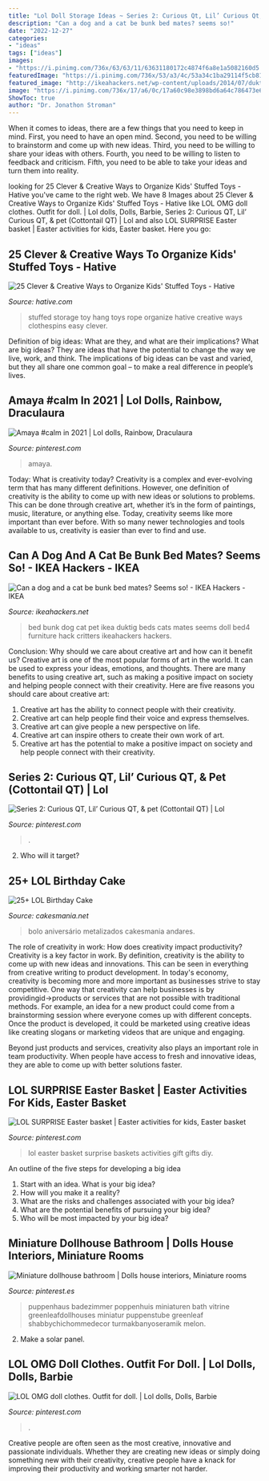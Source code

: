 ```yaml
---
title: "Lol Doll Storage Ideas ~ Series 2: Curious Qt, Lil’ Curious Qt, &amp; Pet (cottontail Qt)"
description: "Can a dog and a cat be bunk bed mates? seems so!"
date: "2022-12-27"
categories:
- "ideas"
tags: ["ideas"]
images:
- "https://i.pinimg.com/736x/63/63/11/63631180172c4874f6a8e1a5082160d5.jpg"
featuredImage: "https://i.pinimg.com/736x/53/a3/4c/53a34c1ba29114f5cb81fe51b2b24bf9--miniature-rooms-miniature-dollhouse-ideas.jpg"
featured_image: "http://ikeahackers.net/wp-content/uploads/2014/07/duktig-pet-bed4.jpg"
image: "https://i.pinimg.com/736x/17/a6/0c/17a60c98e3898bd6a64c786473e697b9.jpg"
ShowToc: true
author: "Dr. Jonathon Stroman"
---
```



When it comes to ideas, there are a few things that you need to keep in mind. First, you need to have an open mind. Second, you need to be willing to brainstorm and come up with new ideas. Third, you need to be willing to share your ideas with others. Fourth, you need to be willing to listen to feedback and criticism. Fifth, you need to be able to take your ideas and turn them into reality.

	

		
looking for 25 Clever &amp; Creative Ways to Organize Kids&#039; Stuffed Toys - Hative you've came to the right web. We have 8 Images about 25 Clever &amp; Creative Ways to Organize Kids&#039; Stuffed Toys - Hative like LOL OMG doll clothes. Outfit for doll. | Lol dolls, Dolls, Barbie, Series 2: Curious QT, Lil’ Curious QT, &amp; pet (Cottontail QT) | Lol and also LOL SURPRISE Easter basket | Easter activities for kids, Easter basket. Here you go:
		
    
## 25 Clever &amp; Creative Ways To Organize Kids&#039; Stuffed Toys - Hative

<img loading=lazy src="https://hative.com/wp-content/uploads/2015/06/stuffed-toy-storage/20-stuffed-toy-storage-ideas.jpg" onerror="this.onerror=null;this.src='https://tse4.mm.bing.net/th?id=OIP.YwRuGHqYgoW26Xlt66b5kgHaLG&amp;pid=15.1';" alt="25 Clever &amp; Creative Ways to Organize Kids&#039; Stuffed Toys - Hative">

_Source: hative.com_

>stuffed storage toy hang toys rope organize hative creative ways clothespins easy clever. 

	

Definition of big ideas: What are they, and what are their implications?
What are big ideas? They are ideas that have the potential to change the way we live, work, and think. The implications of big ideas can be vast and varied, but they all share one common goal – to make a real difference in people’s lives.

    
## Amaya #calm In 2021 | Lol Dolls, Rainbow, Draculaura

<img loading=lazy src="https://i.pinimg.com/736x/63/63/11/63631180172c4874f6a8e1a5082160d5.jpg" onerror="this.onerror=null;this.src='https://tse4.mm.bing.net/th?id=OIP.uvDrEj5ODCFpDikWUU_imQHaGC&amp;pid=15.1';" alt="Amaya #calm in 2021 | Lol dolls, Rainbow, Draculaura">

_Source: pinterest.com_

>amaya. 

	

Today: What is creativity today?
Creativity is a complex and ever-evolving term that has many different definitions. However, one definition of creativity is the ability to come up with new ideas or solutions to problems. This can be done through creative art, whether it’s in the form of paintings, music, literature, or anything else. Today, creativity seems like more important than ever before. With so many newer technologies and tools available to us, creativity is easier than ever to find and use.

    
## Can A Dog And A Cat Be Bunk Bed Mates? Seems So! - IKEA Hackers - IKEA

<img loading=lazy src="http://ikeahackers.net/wp-content/uploads/2014/07/duktig-pet-bed4.jpg" onerror="this.onerror=null;this.src='https://tse3.mm.bing.net/th?id=OIP.vkozzmc4i42HXH7SiOEFEwHaFj&amp;pid=15.1';" alt="Can a dog and a cat be bunk bed mates? Seems so! - IKEA Hackers - IKEA">

_Source: ikeahackers.net_

>bed bunk dog cat pet ikea duktig beds cats mates seems doll bed4 furniture hack critters ikeahackers hackers. 

	

Conclusion: Why should we care about creative art and how can it benefit us?
Creative art is one of the most popular forms of art in the world. It can be used to express your ideas, emotions, and thoughts. There are many benefits to using creative art, such as making a positive impact on society and helping people connect with their creativity. Here are five reasons you should care about creative art: 
1) Creative art has the ability to connect people with their creativity.
2) Creative art can help people find their voice and express themselves.
3) Creative art can give people a new perspective on life.
4) Creative art can inspire others to create their own work of art.
5) Creative art has the potential to make a positive impact on society and help people connect with their creativity.

    
## Series 2: Curious QT, Lil’ Curious QT, &amp; Pet (Cottontail QT) | Lol

<img loading=lazy src="https://i.pinimg.com/736x/6f/c1/4b/6fc14b65569b163fd306c2bc94a60386.jpg" onerror="this.onerror=null;this.src='https://tse2.mm.bing.net/th?id=OIP.sqEzDx5WJs97sFcYSRJckQHaIy&amp;pid=15.1';" alt="Series 2: Curious QT, Lil’ Curious QT, &amp; pet (Cottontail QT) | Lol">

_Source: pinterest.com_

>. 

	

2) Who will it target?

    
## 25+ LOL Birthday Cake

<img loading=lazy src="https://cakesmania.net/wp-content/uploads/lol-birthday-cake-11.jpg" onerror="this.onerror=null;this.src='https://tse2.mm.bing.net/th?id=OIP.Kvj_Bhn-ry7J2m3-UyZy5QHaJQ&amp;pid=15.1';" alt="25+ LOL Birthday Cake">

_Source: cakesmania.net_

>bolo aniversário metalizados cakesmania andares. 

	

The role of creativity in work: How does creativity impact productivity?
Creativity is a key factor in work. By definition, creativity is the ability to come up with new ideas and innovations. This can be seen in everything from creative writing to product development. In today's economy, creativity is becoming more and more important as businesses strive to stay competitive.
One way that creativity can help businesses is by providingid→products or services that are not possible with traditional methods. For example, an idea for a new product could come from a brainstorming session where everyone comes up with different concepts. Once the product is developed, it could be marketed using creative ideas like creating slogans or marketing videos that are unique and engaging.

Beyond just products and services, creativity also plays an important role in team productivity. When people have access to fresh and innovative ideas, they are able to come up with better solutions faster.

    
## LOL SURPRISE Easter Basket | Easter Activities For Kids, Easter Basket

<img loading=lazy src="https://i.pinimg.com/736x/17/a6/0c/17a60c98e3898bd6a64c786473e697b9.jpg" onerror="this.onerror=null;this.src='https://tse2.mm.bing.net/th?id=OIP.Zo7qeSy2DCPM0pS7kBfbkQHaJ3&amp;pid=15.1';" alt="LOL SURPRISE Easter basket | Easter activities for kids, Easter basket">

_Source: pinterest.com_

>lol easter basket surprise baskets activities gift gifts diy. 

	

An outline of the five steps for developing a big idea
1. Start with an idea. What is your big idea?
2. How will you make it a reality?
3. What are the risks and challenges associated with your big idea?
4. What are the potential benefits of pursuing your big idea?
5. Who will be most impacted by your big idea?

    
## Miniature Dollhouse Bathroom | Dolls House Interiors, Miniature Rooms

<img loading=lazy src="https://i.pinimg.com/736x/53/a3/4c/53a34c1ba29114f5cb81fe51b2b24bf9--miniature-rooms-miniature-dollhouse-ideas.jpg" onerror="this.onerror=null;this.src='https://tse2.mm.bing.net/th?id=OIP.us7f8jcNh9ICr49MoqhTOQHaJ3&amp;pid=15.1';" alt="Miniature dollhouse bathroom | Dolls house interiors, Miniature rooms">

_Source: pinterest.es_

>puppenhaus badezimmer poppenhuis miniaturen bath vitrine greenleafdollhouses miniatur puppenstube greenleaf shabbychichommedecor turmakbanyoseramik melon. 

	

2. Make a solar panel.

    
## LOL OMG Doll Clothes. Outfit For Doll. | Lol Dolls, Dolls, Barbie

<img loading=lazy src="https://i.pinimg.com/736x/ea/26/1b/ea261b8225029322b9483e869d9f2f0c.jpg" onerror="this.onerror=null;this.src='https://tse2.mm.bing.net/th?id=OIP.yLAeI-rq0woPECF__gcmlgHaLH&amp;pid=15.1';" alt="LOL OMG doll clothes. Outfit for doll. | Lol dolls, Dolls, Barbie">

_Source: pinterest.com_

>. 

	

Creative people are often seen as the most creative, innovative and passionate individuals. Whether they are creating new ideas or simply doing something new with their creativity, creative people have a knack for improving their productivity and working smarter not harder.

